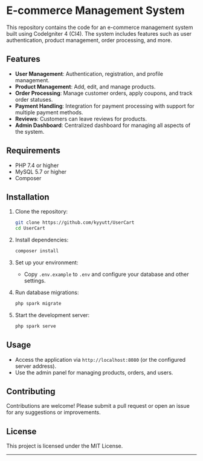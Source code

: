 # E-commerce Management System

This repository contains the code for an e-commerce management system built using CodeIgniter 4 (CI4). The system includes features such as user authentication, product management, order processing, and more.

## Features

- **User Management**: Authentication, registration, and profile management.
- **Product Management**: Add, edit, and manage products.
- **Order Processing**: Manage customer orders, apply coupons, and track order statuses.
- **Payment Handling**: Integration for payment processing with support for multiple payment methods.
- **Reviews**: Customers can leave reviews for products.
- **Admin Dashboard**: Centralized dashboard for managing all aspects of the system.

## Requirements

- PHP 7.4 or higher
- MySQL 5.7 or higher
- Composer

## Installation

1. Clone the repository:
   ```bash
   git clone https://github.com/kyyutt/UserCart
   cd UserCart
   ```

2. Install dependencies:
   ```bash
   composer install
   ```

3. Set up your environment:
   - Copy `.env.example` to `.env` and configure your database and other settings.

4. Run database migrations:
   ```bash
   php spark migrate
   ```

5. Start the development server:
   ```bash
   php spark serve
   ```

## Usage

- Access the application via `http://localhost:8080` (or the configured server address).
- Use the admin panel for managing products, orders, and users.

## Contributing

Contributions are welcome! Please submit a pull request or open an issue for any suggestions or improvements.

## License

This project is licensed under the MIT License.

---
